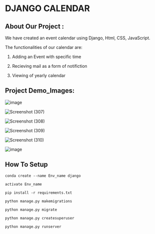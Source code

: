 # DJANGO CALENDAR

## About Our Project :

We have created an event calendar using Django, Html, CSS, JavaScript. 

The functionalities of our calendar are:

1) Adding an Event with specific time

2) Recieving mail as a form of notifiction 

3) Viewing of yearly calendar


## Project Demo_Images:

![image](https://user-images.githubusercontent.com/76248886/123541930-826fd280-d764-11eb-9667-87a5de90a783.png)

![Screenshot (307)](https://user-images.githubusercontent.com/85841043/123641451-e87d5800-d83f-11eb-9331-9e45fb7d1712.png)

![Screenshot (308)](https://user-images.githubusercontent.com/85841043/123641544-fc28be80-d83f-11eb-8eaa-725073e4032d.png)

![Screenshot (309)](https://user-images.githubusercontent.com/85841043/123641573-05199000-d840-11eb-998f-a9a821a974f7.png)

![Screenshot (310)](https://user-images.githubusercontent.com/85841043/123641704-25e1e580-d840-11eb-89b3-9895109e33f6.png)

![image](https://user-images.githubusercontent.com/76248886/123542041-1346ae00-d765-11eb-8005-3b361c28ec15.png)


## How To Setup
```
conda create --name Env_name django
```
```
activate Env_name
```
```
pip install -r requirements.txt
```
```
python manage.py makemigrations
```
```
python manage.py migrate
```
```
python manage.py createsuperuser
```
```
python manage.py runserver
```

